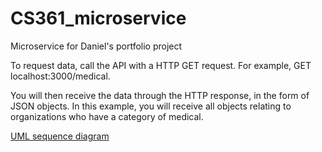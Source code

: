 # CS361_microservice
Microservice for Daniel's portfolio project

To request data, call the API with a HTTP GET request. For example, GET localhost:3000/medical.

You will then receive the data through the HTTP response, in the form of JSON objects. 
In this example, you will receive all objects relating to organizations who have a category of medical. 

[UML sequence diagram](/microservice_UML.png)
